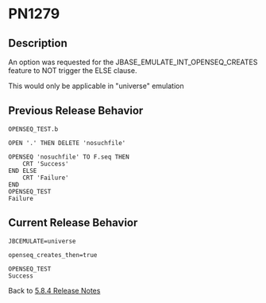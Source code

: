 # PN1279

<PageHeader />

## Description

An option was requested for the JBASE_EMULATE_INT_OPENSEQ_CREATES feature to NOT trigger the ELSE clause.  

This would only be applicable in "universe" emulation

## Previous Release Behavior

```
OPENSEQ_TEST.b

OPEN '.' THEN DELETE 'nosuchfile'

OPENSEQ 'nosuchfile' TO F.seq THEN
    CRT 'Success'
END ELSE
    CRT 'Failure'
END
OPENSEQ_TEST
Failure
```

## Current Release Behavior

```
JBCEMULATE=universe 

openseq_creates_then=true

OPENSEQ_TEST
Success
```

Back to [5.8.4 Release Notes](./../README.md)

<PageFooter />
